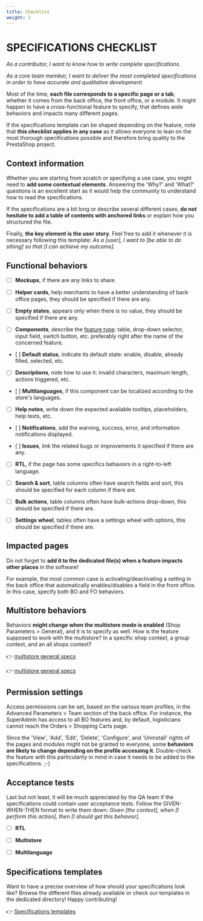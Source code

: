 ```yaml
---
title: Checklist
weight: 1
---
```

# **SPECIFICATIONS CHECKLIST**


_As a contributor, I want to know how to write complete specifications._

_As a core team member, I want to deliver the most completed specifications in order to have accurate and qualitative development._

Most of the time, **each file corresponds to a specific page or a tab**, whether it comes from the back office, the front office, or a module. It might happen to have a cross-functional feature to specify, that defines wide behaviors and impacts many different pages.

If the specifications template can be shaped depending on the feature, note that **this checklist applies in any case** as it allows everyone to lean on the most thorough specifications possible and therefore bring quality to the PrestaShop project.


## Context information

Whether you are starting from scratch or specifying a use case, you might need to **add some contextual elements**. Answering the 'Why?' and 'What?' questions is an excellent start as it would help the community to understand how to read the specifications.

If the specifications are a bit long or describe several different cases, **do not hesitate to add a table of contents with anchored links** or explain how you structured the file.

Finally, **the key element is the user story**. Feel free to add it whenever it is necessary following this template: _As a [user], I want to [be able to do sthing] so that [I can achieve my outcome]._


## Functional behaviors

- [ ] **Mockups**, if there are any links to share.

- [ ] **Helper cards**, help merchants to have a better understanding of back office pages, they should be specified if there are any.

- [ ] **Empty states**, appears only when there is no value, they should be specified if there are any.

- [ ] **Components**, describe the [feature type](https://devdocs.prestashop.com/1.7/development/components/): table, drop-down selector, input field, switch button, etc. preferably right after the name of the concerned feature.

- [ ] **Default status**, indicate its default state: enable, disable, already filled, selected, etc.

- [ ] **Descriptions**, note how to use it: invalid characters, maximum length, actions triggered, etc.

- [ ] **Multilanguages**, if this component can be localized according to the store's languages.

- [ ] **Help notes**, write down the expected available tooltips, placeholders, help texts, etc.

- [ ] **Notifications**, add the warning, success, error, and information notifications displayed.

- [ ] **Issues**, link the related bugs or improvements it specified if there are any.

- [ ] **RTL**, if the page has some specifics behaviors in a right-to-left language.

- [ ] **Search & sort**, table columns often have search fields and sort, this should be specified for each column if there are.

- [ ] **Bulk actions**, table columns often have bulk-actions drop-down, this should be specified if there are.

- [ ] **Settings wheel**, tables often have a settings wheel with options, this should be specified if there are.

## Impacted pages

Do not forget to **add it to the dedicated file(s) when a feature impacts other places** in the software!

For example, the most common case is activating/deactivating a setting in the back office that automatically enables/disables a field in the front office. In this case, specify both BO and FO behaviors.


## Multistore behaviors

Behaviors **might change when the multistore mode is enabled** (Shop Parameters > General), and it is to specify as well. How is the feature supposed to work with the multistore? In a specific shop context, a group context, and an all shops context?

:point_right: [multistore general specs](./back-office/multistoregeneralspecs.md)

:point_right: [multistore general specs](./broader-topics/multistorespecialsspecs.md)


## Permission settings

Access permissions can be set, based on the various team profiles, in the Advanced Parameters > Team section of the back office. For instance, the SuperAdmin has access to all BO features and, by default, logisticians cannot reach the Orders > Shopping Carts page.

Since the 'View', 'Add', 'Edit', 'Delete', 'Configure', and 'Uninstall' rights of the pages and modules might not be granted to everyone, some **behaviors are likely to change depending on the profile accessing it**. Double-check the feature with this particularity in mind in case it needs to be added to the specifications. ;-)


## Acceptance tests

Last but not least, it will be much appreciated by the QA team if the specifications could contain user acceptance tests. Follow the GIVEN-WHEN-THEN format to write them down: _Given [the context], when [I perform this action], then [I should get this behavior]._

- [ ] **RTL**
- [ ] **Multistore**
- [ ] **Multilanguage**


## Specifications templates

Want to have a precise overview of how should your specifications look like? Browse the different files already available or check our templates in the dedicated directory! Happy contributing!

:point_right: [Specifications templates](./spec-templates)
